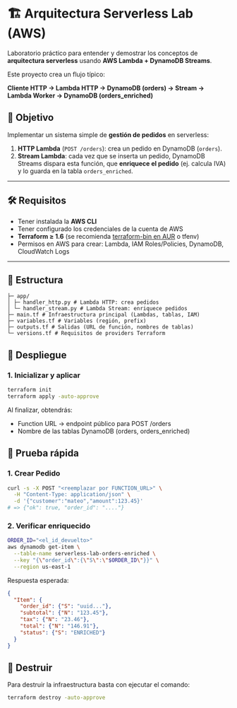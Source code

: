 
# 🏗️ Arquitectura Serverless Lab (AWS)

Laboratorio práctico para entender y demostrar los conceptos de **arquitectura serverless** usando **AWS Lambda + DynamoDB Streams**.  

Este proyecto crea un flujo típico:

**Cliente HTTP → Lambda HTTP → DynamoDB (orders) → Stream → Lambda Worker → DynamoDB (orders_enriched)**

## 📖 Objetivo

Implementar un sistema simple de **gestión de pedidos** en serverless:

1. **HTTP Lambda** (`POST /orders`): crea un pedido en DynamoDB (`orders`).  
2. **Stream Lambda**: cada vez que se inserta un pedido, DynamoDB Streams dispara esta función, que **enriquece el pedido** (ej. calcula IVA) y lo guarda en la tabla `orders_enriched`.  

---

## 🛠️ Requisitos

- Tener instalada la **AWS CLI** 
- Tener configurado los credenciales de la cuenta de AWS
- **Terraform ≥ 1.6** (se recomienda [terraform-bin en AUR](https://aur.archlinux.org/packages/terraform-bin) o tfenv)  
- Permisos en AWS para crear: Lambda, IAM Roles/Policies, DynamoDB, CloudWatch Logs  

---

## 📂 Estructura
```
├─ app/
│ ├─ handler_http.py # Lambda HTTP: crea pedidos
│ └─ handler_stream.py # Lambda Stream: enriquece pedidos
├─ main.tf # Infraestructura principal (Lambdas, tablas, IAM)
├─ variables.tf # Variables (región, prefix)
├─ outputs.tf # Salidas (URL de función, nombres de tablas)
└─ versions.tf # Requisitos de providers Terraform
```

## 🚀 Despliegue

### 1. Inicializar y aplicar
```bash
terraform init
terraform apply -auto-approve
```
Al finalizar, obtendrás:

- Function URL → endpoint público para POST /orders
- Nombre de las tablas DynamoDB (orders, orders_enriched)

## 🔎 Prueba rápida

### 1. Crear Pedido 
```bash
curl -s -X POST "<reemplazar por FUNCTION_URL>" \
  -H "Content-Type: application/json" \
  -d '{"customer":"mateo","amount":123.45}'
# => {"ok": true, "order_id": "...."}
```
### 2. Verificar enriquecido
```bash
ORDER_ID="<el_id_devuelto>"
aws dynamodb get-item \
  --table-name serverless-lab-orders-enriched \
  --key "{\"order_id\":{\"S\":\"$ORDER_ID\"}}" \
  --region us-east-1
```

Respuesta esperada:
```json
{
  "Item": {
    "order_id": {"S": "uuid..."},
    "subtotal": {"N": "123.45"},
    "tax": {"N": "23.46"},
    "total": {"N": "146.91"},
    "status": {"S": "ENRICHED"}
  }
}
```


## 🧹 Destruir

Para destruir la infraestructura basta con ejecutar el comando:
```bash
terraform destroy -auto-approve
```